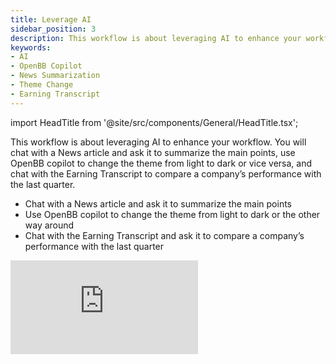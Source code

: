 ```yaml
---
title: Leverage AI
sidebar_position: 3
description: This workflow is about leveraging AI to enhance your workflow. You will chat with a News article and ask it to summarize the main points, use OpenBB copilot to change the theme from light to dark or vice versa, and chat with the Earning Transcript to compare a company’s performance with the last quarter.
keywords:
- AI
- OpenBB Copilot
- News Summarization
- Theme Change
- Earning Transcript
---
```


import HeadTitle from '@site/src/components/General/HeadTitle.tsx';

<HeadTitle title="Leverage AI | OpenBB Terminal Pro Docs" />

This workflow is about leveraging AI to enhance your workflow. You will chat with a News article and ask it to summarize the main points, use OpenBB copilot to change the theme from light to dark or vice versa, and chat with the Earning Transcript to compare a company’s performance with the last quarter.

- Chat with a News article and ask it to summarize the main points
- Use OpenBB copilot to change the theme from light to dark or the other way around
- Chat with the Earning Transcript and ask it to compare a company’s performance with the last quarter

<div style={{display: 'flex', justifyContent: 'center'}}>
    <iframe
        style={{width: '800px', height: '450px', display: 'block', margin: '0 auto'}}
        src="https://www.youtube.com/embed/zo54iIkEd_Y?si=8dT8cghep4ale8oO"
        title="YouTube video player"
        frameBorder="0"
        allow="accelerometer; autoplay; clipboard-write; encrypted-media; gyroscope; picture-in-picture; web-share"
    />
</div>
